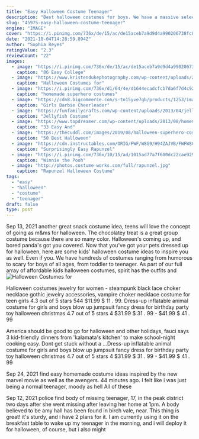 ```yaml
---
title: "Easy Halloween Costume Teenager"
description: "Best halloween costumes for boys. We have a massive selection of costumes for boys to choose from in various sizes from toddler to teenager. There's nothing more exciting for a child than taking on the"
slug: "45975-easy-halloween-costume-teenager"
engine: "IMAGE"
cover: "https://i.pinimg.com/736x/de/15/ac/de15aceb7a9d9d4a990206738fc84d40.jpg"
date: "2021-10-04T14:28:59.894Z"
author: "Sophia Reyes"
ratingValue: "2.3"
reviewCount: "22"
images:
  - image: "https://i.pinimg.com/736x/de/15/ac/de15aceb7a9d9d4a990206738fc84d40.jpg"
    caption: "86 Easy College"
  - image: "https://www.kristendukephotography.com/wp-content/uploads/2017/09/Late-night-show-host.jpg"
    caption: "Halloween Costumes for"
  - image: "https://i.pinimg.com/736x/d1/64/4e/d1644ecadcfcb7da6f7d4c9255571be8--homemade-superhero-costumes-easy-costumes.jpg"
    caption: "homemade superhero costumes"
  - image: "https://cdn8.bigcommerce.com/s-to15yve7gb/products/1253/images/1527/ru886749__39433.1526678650.500.750.jpg?c=2"
    caption: "Girls Barbie Cheerleader"
  - image: "https://funfamilycrafts.com/wp-content/uploads/2013/04/jellyfish_costume.jpg"
    caption: "Jellyfish Costume"
  - image: "https://www.topdreamer.com/wp-content/uploads/2013/08/homemade-pinata-costume.jpg"
    caption: "33 Easy And"
  - image: "https://thecuddl.com/images/2019/08/halloween-superhero-costume-ideas-for-women-ladies-facebook-thecuddl.jpg"
    caption: "50 Best Halloween"
  - image: "https://cdn.instructables.com/ORIG/FWF/W8G9/H94ZAJVB/FWFW8G9H94ZAJVB.jpg?width=613"
    caption: "Surprisingly Easy Rapunzel"
  - image: "https://i.pinimg.com/736x/10/15/ad/1015ad77a7f600dc22cae929deb54dc8--winnie-the-pooh-costume-diy-winnie-the-pooh-diy.jpg"
    caption: "Winnie the Pooh"
  - image: "http://photos.costume-works.com/full/rapunzel.jpg"
    caption: "Rapunzel Halloween Costume"
tags:
  - "easy"
  - "halloween"
  - "costume"
  - "teenager"
draft: false
type: post
---
```


Sep 13, 2021 another great snack costume idea, teens will love the concept of going as m&ms for halloween. The chocolatey treat is a great group costume because there are so many color. Halloween's coming up, and bored panda's got you covered. Now that you've got your pets dressed up for halloween, here are some kids' halloween costume ideas to inspire you as well. Even if you. We have hundreds of costumes ranging from humorous to scary for boys of all ages, from toddler to teenager. As part of our full array of affordable kids halloween costumes, spirit has the outfits and
![Halloween Costumes for](https://www.kristendukephotography.com/wp-content/uploads/2017/09/Late-night-show-host.jpg "Halloween Costumes for")

Halloween costumes jewelry for women - steampunk black lace choker necklace gothic jewelry accessories, vampire choker necklace costume for teen girls 4.3 out of 5 stars 544 $11.99 $ 11 . 99. Dress-up inflatable animal costume for girls and boys blow up jumpsuit fancy dress for birthday party toy halloween christmas 4.7 out of 5 stars 4 $31.99 $ 31 . 99 - $41.99 $ 41 . 99
<!--inArticleAds-->

<!--galleryOne-->

America should be good to go for halloween and other holidays, fauci says  3 kid-friendly dinners from 'kalamata's kitchen' to make school-night cooking easy. Dont get stuck without a ...Dress-up inflatable animal costume for girls and boys blow up jumpsuit fancy dress for birthday party toy halloween christmas 4.7 out of 5 stars 4 $31.99 $ 31 . 99 - $41.99 $ 41 . 99
<!--inArticleAds-->

<!--galleryTwo-->

Sep 24, 2021 find easy homemade costume ideas inspired by the new marvel movie as well as the avengers. 44 minutes ago.  I felt like i was just being a normal teenager, moody as hell All of these
<!--galleryThree-->

Sep 12, 2021 police find body of missing teenager, 17, in the peak district two days after she went missing after leaving her home at 1pm. A body believed to be amy hall has been found in birch vale, near. This thing is great! it's sturdy, and i have 2 plans for it. I am currently using it on the breakfast table to wake up my teenager in the morning, and i will deploy it for halloween, of course, but i also might